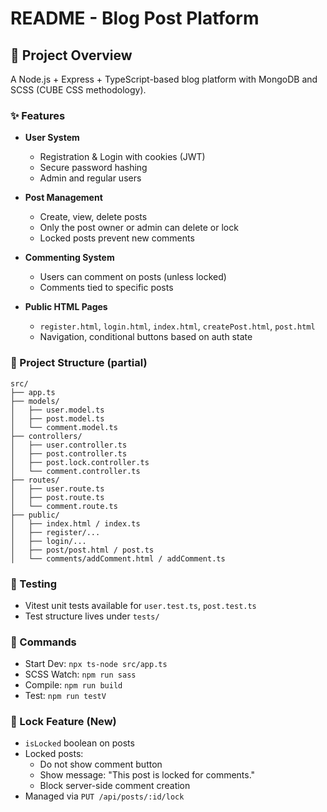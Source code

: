 # README - Blog Post Platform

## 🔧 Project Overview
A Node.js + Express + TypeScript-based blog platform with MongoDB and SCSS (CUBE CSS methodology).

### ✨ Features
- **User System**
  - Registration & Login with cookies (JWT)
  - Secure password hashing
  - Admin and regular users

- **Post Management**
  - Create, view, delete posts
  - Only the post owner or admin can delete or lock
  - Locked posts prevent new comments

- **Commenting System**
  - Users can comment on posts (unless locked)
  - Comments tied to specific posts

- **Public HTML Pages**
  - `register.html`, `login.html`, `index.html`, `createPost.html`, `post.html`
  - Navigation, conditional buttons based on auth state


### 📂 Project Structure (partial)
```
src/
├── app.ts
├── models/
│   ├── user.model.ts
│   ├── post.model.ts
│   └── comment.model.ts
├── controllers/
│   ├── user.controller.ts
│   ├── post.controller.ts
│   ├── post.lock.controller.ts
│   └── comment.controller.ts
├── routes/
│   ├── user.route.ts
│   ├── post.route.ts
│   └── comment.route.ts
├── public/
│   ├── index.html / index.ts
│   ├── register/...
│   ├── login/...
│   ├── post/post.html / post.ts
│   └── comments/addComment.html / addComment.ts
```

### 🧪 Testing
- Vitest unit tests available for `user.test.ts`, `post.test.ts`
- Test structure lives under `tests/`

### 🚀 Commands
- Start Dev: `npx ts-node src/app.ts`
- SCSS Watch: `npm run sass`
- Compile: `npm run build`
- Test: `npm run testV`

### 🔐 Lock Feature (New)
- `isLocked` boolean on posts
- Locked posts:
  - Do not show comment button
  - Show message: "This post is locked for comments."
  - Block server-side comment creation
- Managed via `PUT /api/posts/:id/lock`

